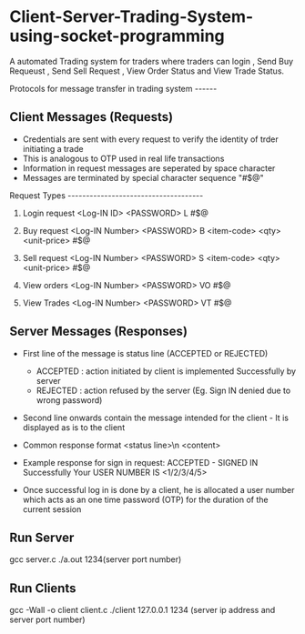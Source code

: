 # Client-Server-Trading-System-using-socket-programming
A automated Trading system for traders where traders can login , Send Buy Requeust , Send Sell
Request , View Order Status and View Trade Status.

Protocols for message transfer in trading system  ------

Client Messages (Requests) 
-------------------------------------------------------------------------------------------------------------------

  - Credentials are sent with every request to verify the identity of trder initiating a trade
  - This is analogous to OTP used in real life transactions
  - Information in request messages are seperated by space character
  - Messages are terminated by special character sequence "#$@"

Request Types -------------------------------------

 1. Login request
      \<Log-IN ID\> \<PASSWORD\> L #$@

 2. Buy request
      \<Log-IN Number\> \<PASSWORD\> B \<item-code\> \<qty\> \<unit-price\> #$@

 3. Sell request
      \<Log-IN Number\> \<PASSWORD\> S \<item-code\> \<qty\> \<unit-price\> #$@

 4. View orders
      \<Log-IN Number\> \<PASSWORD\> VO #$@

 5. View Trades
      \<Log-IN Number\> \<PASSWORD\> VT #$@


Server Messages (Responses) 
-------------------------------------------------------------------------------------------------------------------

- First line of the message is status line (ACCEPTED or REJECTED)
    - ACCEPTED : action initiated by client is implemented Successfully by server
    - REJECTED : action refused by the server (Eg. Sign IN denied due to wrong password)

- Second line onwards contain the message intended for the client - It is displayed as is to the client

- Common response format
    \<status line\>\n
    \<content\>

- Example response for sign in request:
    ACCEPTED -
    SIGNED IN Successfully
    Your USER NUMBER IS \<1/2/3/4/5\>

- Once successful log in is done by a client, he is allocated a user number which acts as an one time password (OTP) for the duration of the current session


Run Server 
-------------------------------------------------------------------------------------------------------------------

gcc server.c
./a.out 1234(server port number)

Run Clients
-------------------------------------------------------------------------------------------------------------------

gcc -Wall -o client client.c
./client 127.0.0.1 1234 (server ip address and server port number)


